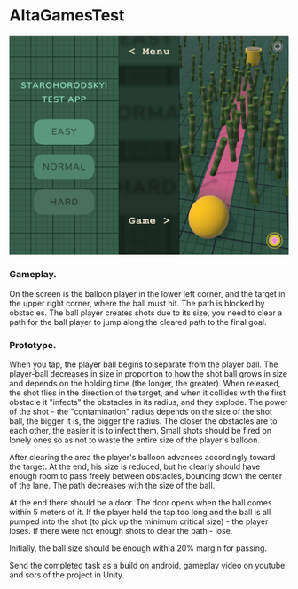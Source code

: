 # AltaGamesTest
![view](https://github.com/Vivoxti/AltaGamesTest/blob/main/Readme/Gameplay.png)
### Gameplay.
On the screen is the balloon player in the lower left corner, and the target in the upper right corner, where the ball must hit. The path is blocked by obstacles. The ball player creates shots due to its size, you need to clear a path for the ball player to jump along the cleared path to the final goal.

### Prototype.
When you tap, the player ball begins to separate from the player ball. The player-ball decreases in size in proportion to how the shot ball grows in size and depends on the holding time (the longer, the greater). When released, the shot flies in the direction of the target, and when it collides with the first obstacle it "infects" the obstacles in its radius, and they explode. 
The power of the shot - the "contamination" radius depends on the size of the shot ball, the bigger it is, the bigger the radius. The closer the obstacles are to each other, the easier it is to infect them. Small shots should be fired on lonely ones so as not to waste the entire size of the player's balloon. 

After clearing the area the player's balloon advances accordingly toward the target. At the end, his size is reduced, but he clearly should have enough room to pass freely between obstacles, bouncing down the center of the lane. The path decreases with the size of the ball.

At the end there should be a door. The door opens when the ball comes within 5 meters of it.
If the player held the tap too long and the ball is all pumped into the shot (to pick up the minimum critical size) - the player loses. If there were not enough shots to clear the path - lose. 

Initially, the ball size should be enough with a 20% margin for passing. 

Send the completed task as a build on android, gameplay video on youtube, and sors of the project in Unity.
